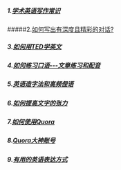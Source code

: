 ##### 1.[学术英语写作常识](https://www.zhihu.com/question/63803134/answer/223403587)

#####2.[如何写出有深度且精彩的对话?](https://www.zhihu.com/question/63803134/answer/223403587)

##### 3.[如何用TED学英文](https://zhuanlan.zhihu.com/p/24372095)

##### 4.[如何练习口语---文章练习和配音](https://www.zhihu.com/question/61056224/answer/296259632)

##### 5.[英语造字法和高频俚语](https://www.zhihu.com/question/24544386/answer/155106367)

##### 6.[如何提高文字的张力](https://www.zhihu.com/question/20815158/answer/38488287)

##### 7.[如何使用Quora](https://www.zhihu.com/question/21171661/answer/30406784)

##### 8.[Quora大神账号](https://www.zhihu.com/question/26920235/answer/34546007)

##### 9.[有用的英语表达方式](https://www.zhihu.com/question/32071242/answer/55119112)





